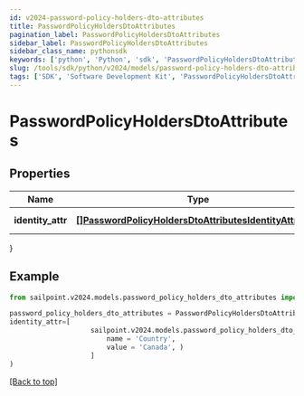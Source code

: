 ```yaml
---
id: v2024-password-policy-holders-dto-attributes
title: PasswordPolicyHoldersDtoAttributes
pagination_label: PasswordPolicyHoldersDtoAttributes
sidebar_label: PasswordPolicyHoldersDtoAttributes
sidebar_class_name: pythonsdk
keywords: ['python', 'Python', 'sdk', 'PasswordPolicyHoldersDtoAttributes', 'V2024PasswordPolicyHoldersDtoAttributes'] 
slug: /tools/sdk/python/v2024/models/password-policy-holders-dto-attributes
tags: ['SDK', 'Software Development Kit', 'PasswordPolicyHoldersDtoAttributes', 'V2024PasswordPolicyHoldersDtoAttributes']
---
```


# PasswordPolicyHoldersDtoAttributes


## Properties

Name | Type | Description | Notes
------------ | ------------- | ------------- | -------------
**identity_attr** | [**[]PasswordPolicyHoldersDtoAttributesIdentityAttrInner**](password-policy-holders-dto-attributes-identity-attr-inner) | Attributes of PasswordPolicyHoldersDto | [optional] 
}

## Example

```python
from sailpoint.v2024.models.password_policy_holders_dto_attributes import PasswordPolicyHoldersDtoAttributes

password_policy_holders_dto_attributes = PasswordPolicyHoldersDtoAttributes(
identity_attr=[
                    sailpoint.v2024.models.password_policy_holders_dto_attributes_identity_attr_inner.PasswordPolicyHoldersDtoAttributes_identityAttr_inner(
                        name = 'Country', 
                        value = 'Canada', )
                    ]
)

```
[[Back to top]](#) 

